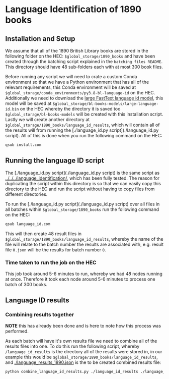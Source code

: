 # Language Identification of 1890 books

## Installation and Setup

We assume that all of the 1890 British Library books are stored in the following folder on the HEC: `$global_storage/1890_books` and have been created through the batching script explained in the `batching files README`. This directory should have 48 sub-folders each with at most 300 book files.

Before running any script we will need to crate a custom Conda environment so that we have a Python environment that has all of the relevant requirements, this Conda environment will be saved at `$global_storage/conda_environments/py3.8-bl-language-id` on the HEC. Additionally we need to download the [large FastText language id model](https://fasttext.cc/docs/en/language-identification.html), this model will be saved at `$global_storage/bl-books-models/large-language-id.bin` on the HEC whereby the directory it is saved too `$global_storage/bl-books-models` will be created with this installation script. Lastly we will create another directory at `$global_storage/1890_books/language_id_results`, which will contain all of the results will from running the [./language_id.py script](./language_id.py script). All of this is done when you run the following command on the HEC:

``` bash
qsub install.com
```

## Running the language ID script

The [./language_id.py script](./language_id.py script) is the same script as [../../../language_identification/](../../../language_identification/), which has been fully tested. The reason for duplicating the script within this directory is so that we can easily copy this directory to the HEC and run the script without having to copy files from different directories.

To run the [./language_id.py script](./language_id.py script) over all files in all batches within `$global_storage/1890_books` run the following command on the HEC:

``` bash
qsub language_id.com
```

This will then create 48 result files in `$global_storage/1890_books/language_id_results`, whereby the name of the file will relate to the batch number the results are associated with, e.g. result file `0.json` will be the results for batch number `0`.


### Time taken to run the job on the HEC

This job took around 5-6 minutes to run, whereby we had *48* nodes running at once. Therefore it took each node around 5-6 minutes to process one batch of 300 books.

## Language ID results

### Combining results together

**NOTE** this has already been done and is here to note how this process was performed.

As each batch will have it's own results file we need to combine all of the results files into one. To do this run the following script, whereby `/language_id_results` is the directory all of the results were stored in, in our example this would be `$global_storage/1890_books/language_id_results`, and [./language_results_1890.json](./language_results_1890.json) is the to be created combined results file:

``` bash
python combine_language_id_results.py ./language_id_results ./language_results_1890.json
```